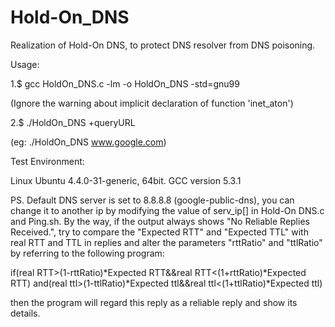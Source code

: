 # Hold-On_DNS
Realization of Hold-On DNS, to protect DNS resolver from DNS poisoning.

Usage:

1.$ gcc HoldOn_DNS.c -lm -o HoldOn_DNS -std=gnu99

(Ignore the warning about implicit declaration of function 'inet_aton')


2.$ ./HoldOn_DNS +queryURL

(eg: ./HoldOn_DNS www.google.com)

Test Environment:

Linux Ubuntu 4.4.0-31-generic, 64bit. GCC version 5.3.1


PS. Default DNS server is set to 8.8.8.8 (google-public-dns), you can change it to another ip by modifying the value of serv_ip[] in Hold-On DNS.c and Ping.sh. By the way, if the output always shows "No Reliable Replies Received.", try to compare the "Expected RTT" and "Expected TTL" with real RTT and TTL in replies and alter the parameters "rttRatio" and "ttlRatio" by referring to the following program:

if(real RTT>(1-rttRatio)*Expected RTT&&real RTT<(1+rttRatio)*Expected RTT)
	and(real ttl>(1-ttlRatio)*Expected ttl&&real ttl<(1+ttlRatio)*Expected ttl)

then the program will regard this reply as a reliable reply and show its details. 
